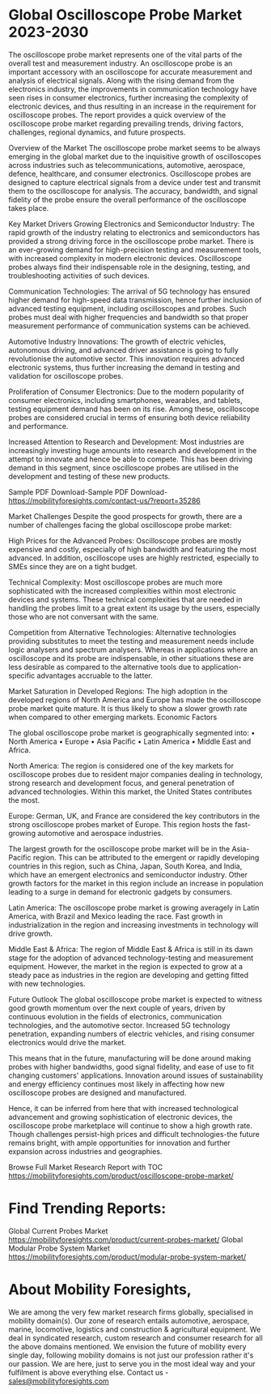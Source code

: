 # Global Oscilloscope Probe Market 2023-2030
The oscilloscope probe market represents one of the vital parts of the overall test and measurement industry. An oscilloscope probe is an important accessory with an oscilloscope for accurate measurement and analysis of electrical signals. Along with the rising demand from the electronics industry, the improvements in communication technology have seen rises in consumer electronics, further increasing the complexity of electronic devices, and thus resulting in an increase in the requirement for oscilloscope probes. The report provides a quick overview of the oscilloscope probe market regarding prevailing trends, driving factors, challenges, regional dynamics, and future prospects.

Overview of the Market
The oscilloscope probe market seems to be always emerging in the global market due to the inquisitive growth of oscilloscopes across industries such as telecommunications, automotive, aerospace, defence, healthcare, and consumer electronics. Oscilloscope probes are designed to capture electrical signals from a device under test and transmit them to the oscilloscope for analysis. The accuracy, bandwidth, and signal fidelity of the probe ensure the overall performance of the oscilloscope takes place.

Key Market Drivers Growing Electronics and Semiconductor Industry: The rapid growth of the industry relating to electronics and semiconductors has provided a strong driving force in the oscilloscope probe market. There is an ever-growing demand for high-precision testing and measurement tools, with increased complexity in modern electronic devices. Oscilloscope probes always find their indispensable role in the designing, testing, and troubleshooting activities of such devices.

Communication Technologies: The arrival of 5G technology has ensured higher demand for high-speed data transmission, hence further inclusion of advanced testing equipment, including oscilloscopes and probes. Such probes must deal with higher frequencies and bandwidth so that proper measurement performance of communication systems can be achieved.

Automotive Industry Innovations: The growth of electric vehicles, autonomous driving, and advanced driver assistance is going to fully revolutionise the automotive sector. This innovation requires advanced electronic systems, thus further increasing the demand in testing and validation for oscilloscope probes.

Proliferation of Consumer Electronics: Due to the modern popularity of consumer electronics, including smartphones, wearables, and tablets, testing equipment demand has been on its rise. Among these, oscilloscope probes are considered crucial in terms of ensuring both device reliability and performance.

Increased Attention to Research and Development: Most industries are increasingly investing huge amounts into research and development in the attempt to innovate and hence be able to compete. This has been driving demand in this segment, since oscilloscope probes are utilised in the development and testing of these new products.

Sample PDF Download-Sample PDF Download- https://mobilityforesights.com/contact-us/?report=35286



Market Challenges
Despite the good prospects for growth, there are a number of challenges facing the global oscilloscope probe market:

High Prices for the Advanced Probes: Oscilloscope probes are mostly expensive and costly, especially of high bandwidth and featuring the most advanced. In addition, oscilloscope uses are highly restricted, especially to SMEs since they are on a tight budget.

Technical Complexity: Most oscilloscope probes are much more sophisticated with the increased complexities within most electronic devices and systems. These technical complexities that are needed in handling the probes limit to a great extent its usage by the users, especially those who are not conversant with the same.

Competition from Alternative Technologies: Alternative technologies providing substitutes to meet the testing and measurement needs include logic analysers and spectrum analysers. Whereas in applications where an oscilloscope and its probe are indispensable, in other situations these are less desirable as compared to the alternative tools due to application-specific advantages accruable to the latter.

Market Saturation in Developed Regions: The high adoption in the developed regions of North America and Europe has made the oscilloscope probe market quite mature. It is thus likely to show a slower growth rate when compared to other emerging markets. Economic Factors

The global oscilloscope probe market is geographically segmented into:
• North America
• Europe
• Asia Pacific
• Latin America
• Middle East and Africa.

North America: The region is considered one of the key markets for oscilloscope probes due to resident major companies dealing in technology, strong research and development focus, and general penetration of advanced technologies. Within this market, the United States contributes the most.

Europe: German, UK, and France are considered the key contributors in the strong oscilloscope probes market of Europe. This region hosts the fast-growing automotive and aerospace industries.

The largest growth for the oscilloscope probe market will be in the Asia-Pacific region. This can be attributed to the emergent or rapidly developing countries in this region, such as China, Japan, South Korea, and India, which have an emergent electronics and semiconductor industry. Other growth factors for the market in this region include an increase in population leading to a surge in demand for electronic gadgets by consumers.

Latin America: The oscilloscope probe market is growing averagely in Latin America, with Brazil and Mexico leading the race. Fast growth in industrialization in the region and increasing investments in technology will drive growth.

Middle East & Africa: The region of Middle East & Africa is still in its dawn stage for the adoption of advanced technology-testing and measurement equipment. However, the market in the region is expected to grow at a steady pace as industries in the region are developing and getting fitted with new technologies.

Future Outlook
The global oscilloscope probe market is expected to witness good growth momentum over the next couple of years, driven by continuous evolution in the fields of electronics, communication technologies, and the automotive sector. Increased 5G technology penetration, expanding numbers of electric vehicles, and rising consumer electronics would drive the market.

This means that in the future, manufacturing will be done around making probes with higher bandwidths, good signal fidelity, and ease of use to fit changing customers' applications. Innovation around issues of sustainability and energy efficiency continues most likely in affecting how new oscilloscope probes are designed and manufactured.

Hence, it can be inferred from here that with increased technological advancement and growing sophistication of electronic devices, the oscilloscope probe marketplace will continue to show a high growth rate. Though challenges persist-high prices and difficult technologies-the future remains bright, with ample opportunities for innovation and further expansion across industries and geographies.


Browse Full Market Research Report with TOC
https://mobilityforesights.com/product/oscilloscope-probe-market/



# Find Trending Reports:
Global Current Probes Market https://mobilityforesights.com/product/current-probes-market/
Global Modular Probe System Market https://mobilityforesights.com/product/modular-probe-system-market/





# About Mobility Foresights,
We are among the very few market research firms globally, specialised in mobility domain(s). Our zone of research entails automotive, aerospace, marine, locomotive, logistics and construction & agricultural equipment. We deal in syndicated research, custom research and consumer research for all the above domains mentioned.
We envision the future of mobility every single day, following mobility domains is not just our profession rather it's our passion. We are here, just to serve you in the most ideal way and your fulfilment is above everything else. Contact us -  sales@mobilityforesights.com 





